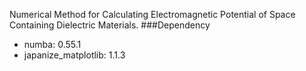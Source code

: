 Numerical Method for Calculating Electromagnetic Potential of Space Containing Dielectric Materials.
###Dependency
- numba: 0.55.1
- japanize_matplotlib: 1.1.3
